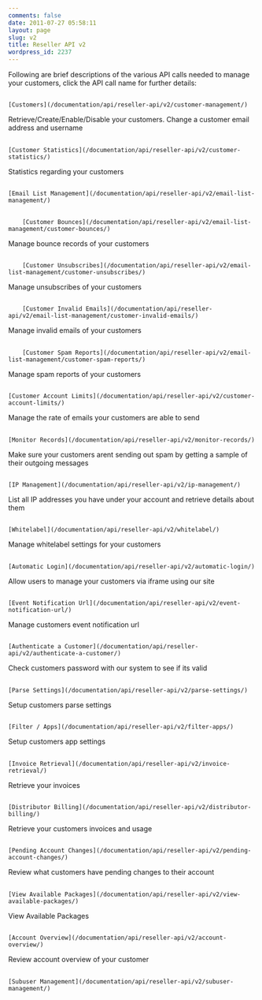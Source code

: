 ```yaml
---
comments: false
date: 2011-07-27 05:58:11
layout: page
slug: v2
title: Reseller API v2
wordpress_id: 2237
---
```


Following are brief descriptions of the various API calls needed to manage your customers, click the API call name for further details:



## 
	[Customers](/documentation/api/reseller-api/v2/customer-management/)






Retrieve/Create/Enable/Disable your customers. Change a customer email address and username





## 
	[Customer Statistics](/documentation/api/reseller-api/v2/customer-statistics/)






Statistics regarding your customers





## 
	[Email List Management](/documentation/api/reseller-api/v2/email-list-management/)







	  

	

## 
		[Customer Bounces](/documentation/api/reseller-api/v2/email-list-management/customer-bounces/)
	



	

Manage bounce records of your customers



	

## 
		[Customer Unsubscribes](/documentation/api/reseller-api/v2/email-list-management/customer-unsubscribes/)
	



	

Manage unsubscribes of your customers



	

## 
		[Customer Invalid Emails](/documentation/api/reseller-api/v2/email-list-management/customer-invalid-emails/)
	



	

Manage invalid emails of your customers



	

## 
		[Customer Spam Reports](/documentation/api/reseller-api/v2/email-list-management/customer-spam-reports/)
	



	

Manage spam reports of your customers








## 
	[Customer Account Limits](/documentation/api/reseller-api/v2/customer-account-limits/)






Manage the rate of emails your customers are able to send





## 
	[Monitor Records](/documentation/api/reseller-api/v2/monitor-records/)






Make sure your customers arent sending out spam by getting a sample of their outgoing messages





## 
	[IP Management](/documentation/api/reseller-api/v2/ip-management/)






List all IP addresses you have under your account and retrieve details about them





## 
	[Whitelabel](/documentation/api/reseller-api/v2/whitelabel/)






Manage whitelabel settings for your customers





## 
	[Automatic Login](/documentation/api/reseller-api/v2/automatic-login/)






Allow users to manage your customers via iframe using our site





## 
	[Event Notification Url](/documentation/api/reseller-api/v2/event-notification-url/)






Manage customers event notification url





## 
	[Authenticate a Customer](/documentation/api/reseller-api/v2/authenticate-a-customer/)






Check customers password with our system to see if its valid





## 
	[Parse Settings](/documentation/api/reseller-api/v2/parse-settings/)






Setup customers parse settings





## 
	[Filter / Apps](/documentation/api/reseller-api/v2/filter-apps/)






Setup customers app settings





## 
	[Invoice Retrieval](/documentation/api/reseller-api/v2/invoice-retrieval/)






Retrieve your invoices





## 
	[Distributor Billing](/documentation/api/reseller-api/v2/distributor-billing/)






Retrieve your customers invoices and usage





## 
	[Pending Account Changes](/documentation/api/reseller-api/v2/pending-account-changes/)






Review what customers have pending changes to their account





## 
	[View Available Packages](/documentation/api/reseller-api/v2/view-available-packages/)






View Available Packages





## 
	[Account Overview](/documentation/api/reseller-api/v2/account-overview/)






Review account overview of your customer





## 
	[Subuser Management](/documentation/api/reseller-api/v2/subuser-management/)




